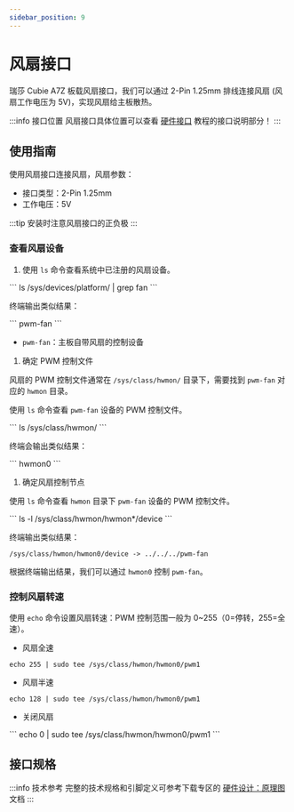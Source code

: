 ```yaml
---
sidebar_position: 9
---
```


# 风扇接口

瑞莎 Cubie A7Z 板载风扇接口，我们可以通过 2-Pin 1.25mm 排线连接风扇 (风扇工作电压为 5V)，实现风扇给主板散热。

:::info 接口位置
风扇接口具体位置可以查看 [硬件接口](./hardware-info) 教程的接口说明部分！
:::

## 使用指南

使用风扇接口连接风扇，风扇参数：

- 接口类型：2-Pin 1.25mm
- 工作电压：5V

:::tip
安装时注意风扇接口的正负极
:::

### 查看风扇设备

1. 使用 `ls` 命令查看系统中已注册的风扇设备。

<NewCodeBlock tip="radxa@device$" type="device">
```
ls /sys/devices/platform/ | grep fan
```
</NewCodeBlock>

终端输出类似结果：

<NewCodeBlock tip="radxa@device$" type="device">
```
pwm-fan
```
</NewCodeBlock>

- `pwm-fan`：主板自带风扇的控制设备

1. 确定 PWM 控制文件

风扇的 PWM 控制文件通常在 `/sys/class/hwmon/` 目录下，需要找到 `pwm-fan` 对应的 `hwmon` 目录。

使用 `ls` 命令查看 `pwm-fan` 设备的 PWM 控制文件。

<NewCodeBlock tip="radxa@device$" type="device">
```
ls /sys/class/hwmon/
```
</NewCodeBlock>

终端会输出类似结果：

<NewCodeBlock tip="radxa@device$" type="device">
```
hwmon0
```
</NewCodeBlock>

1. 确定风扇控制节点

使用 `ls` 命令查看 `hwmon` 目录下 `pwm-fan` 设备的 PWM 控制文件。

<NewCodeBlock tip="radxa@device$" type="device">
```
ls -l /sys/class/hwmon/hwmon*/device
```
</NewCodeBlock>

终端输出类似结果：

```
/sys/class/hwmon/hwmon0/device -> ../../../pwm-fan
```

根据终端输出结果，我们可以通过 `hwmon0` 控制 `pwm-fan`。

### 控制风扇转速

使用 `echo` 命令设置风扇转速：PWM 控制范围一般为 0~255（0=停转，255=全速）。

- 风扇全速

<NewCodeBlock tip="radxa@device$" type="device">

```
echo 255 | sudo tee /sys/class/hwmon/hwmon0/pwm1
```

</NewCodeBlock>

- 风扇半速

<NewCodeBlock tip="radxa@device$" type="device">

```
echo 128 | sudo tee /sys/class/hwmon/hwmon0/pwm1
```

</NewCodeBlock>

- 关闭风扇

<NewCodeBlock tip="radxa@device$" type="device">
```
echo 0 | sudo tee /sys/class/hwmon/hwmon0/pwm1
```
</NewCodeBlock>

## 接口规格

:::info 技术参考
完整的技术规格和引脚定义可参考下载专区的 [硬件设计：原理图](../download) 文档
:::
